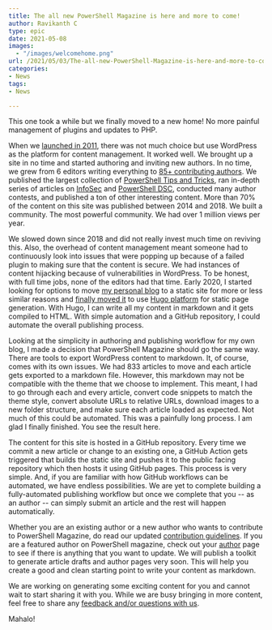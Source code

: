 ```yaml
---
title: The all new PowerShell Magazine is here and more to come!
author: Ravikanth C
type: epic
date: 2021-05-08
images: 
  - "/images/welcomehome.png"
url: /2021/05/03/The-all-new-PowerShell-Magazine-is-here-and-more-to-come/
categories:
- News
tags:
- News

---
```

This one took a while but we finally moved to a new home! No more painful management of plugins and updates to PHP.

When we [launched in 2011](/2011/09/12/announcing-the-launch-of-powershell-magazine-website/), there was not much choice but use WordPress as the platform for content management. It worked well. We brought up a site in no time and started authoring and inviting new authors. In no time, we grew from 6 editors writing everything to [85+ contributing authors](/author). We published the largest collection of [PowerShell Tips and Tricks](/tags/tips-and-tricks), ran in-depth series of articles on [InfoSec](/tags/infosec) and [PowerShell DSC](/tags/powershell-dsc), conducted many author contests, and published a ton of other interesting content. More than 70% of the content on this site was published between 2014 and 2018. We built a community. The most powerful community. We had over 1 million views per year.

We slowed down since 2018 and did not really invest much time on reviving this. Also, the overhead of content management meant someone had to continuously look into issues that were popping up because of a failed plugin to making sure that the content is secure. We had instances of content hijacking because of vulnerabilities in WordPress. To be honest, with full time jobs, none of the editors had that time. Early 2020, I started looking for options to move [my personal blog](https://ravichaganti.com/) to a static site for more or less similar reasons and [finally moved it](https://ravichaganti.com/blog/moved-to-static-site-using-hugo-and-github-pages/) to use [Hugo platform](https://gohugo.io/about/what-is-hugo/) for static page generation. With Hugo, I can write all my content in markdown and it gets compiled to HTML. With simple automation and a GitHub repository, I could automate the overall publishing process. 

Looking at the simplicity in authoring and publishing workflow for my own blog, I made a decision that PowerShell Magazine should go the same way. There are tools to export WordPress content to markdown. It, of course, comes with its own issues. We had 833 articles to move and each article gets exported to a markdown file. However, this markdown may not be compatible with the theme that we choose to implement. This meant, I had to go through each and every article, convert code snippets to match the theme style, convert absolute URLs to relative URLs, download images to a new folder structure, and make sure each article loaded as expected. Not much of this could be automated. This  was a painfully long process. I am glad I finally finished. You see the result here.

The content for this site is hosted in a GitHub repository. Every time we commit a new article or change to an existing one, a GitHub Action gets triggered that builds the static site and pushes it to the public facing repository which then hosts it using GitHub pages. This process is very simple. And, if you are familiar with how GitHub workflows can be automated, we have endless possibilities. We are yet to complete building a fully-automated publishing workflow but once we complete that you -- as an author -- can simply submit an article and the rest will happen automatically. 

Whether you are an existing author or a new author who wants to contribute to PowerShell Magazine, do read our updated [contribution guidelines](/write-for-us). If you are a featured author on PowerShell magazine, check out your [author](/author) page to see if there is anything that you want to update. We will publish a toolkit to generate article drafts and author pages very soon. This will help you create a good and clean starting point to write your content as markdown.

We are working on generating some exciting content for you and cannot wait to start sharing it with you. While we are busy bringing in more content, feel free to share any [feedback and/or questions with us](/feedback).

Mahalo!



